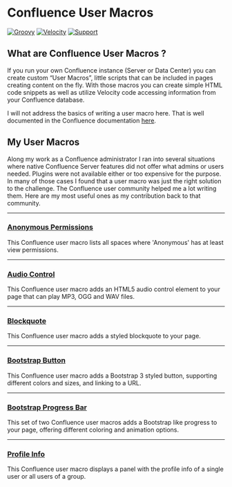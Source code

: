 # Confluence User Macros
[![Groovy](https://img.shields.io/badge/Language-Groovy-informational.svg)](https://groovy-lang.org/)
[![Velocity](https://img.shields.io/badge/Language-Velocity-informational.svg)](https://velocity.apache.org/)
[![Support](https://img.shields.io/badge/Supported-yes-009900.svg)](https://github.com/glewe/confluence-user-macros/issues)

## What are Confluence User Macros ?

If you run your own Confluence instance (Server or Data Center) you can create custom “User Macros”, little scripts 
that can be included in pages creating content on the fly. With those macros you can create simple HTML code snippets 
as well as utilize Velocity code accessing information from your Confluence database.

I will not address the basics of writing a user macro here. That is well documented in the Confluence documentation 
[here](https://confluence.atlassian.com/doc/writing-user-macros-4485.html).

## My User Macros

Along my work as a Confluence administrator I ran into several situations where native Confluence Server features did 
not offer what admins or users needed. Plugins were not available either or too expensive for the purpose. In many of 
those cases I found that a user macro was just the right solution to the challenge. The Confluence user community 
helped me a lot writing them. Here are my most useful ones as my contribution back to that community.

---

### [Anonymous Permissions](/src/anonymous-permissions)
<img src="https://github.com/glewe/confluence-user-macros/raw/master/src/anonymous-permissions/kgpg-32.png?raw=true" align="left" alt=""/>
This Confluence user macro lists all spaces where 'Anonymous' has at least view permissions.

---

### [Audio Control](/src/audio-control)
<img src="https://github.com/glewe/confluence-user-macros/raw/master/src/audio-control/arts-32.png?raw=true" align="left" alt=""/>
This Confluence user macro adds an HTML5 audio control element to your page that can play MP3, OGG and WAV files.

---

### [Blockquote](/src/blockquote)
<img src="https://github.com/glewe/confluence-user-macros/raw/master/src/blockquote/info-32.png?raw=true" align="left" alt=""/>
This Confluence user macro adds a styled blockquote to your page.

---

### [Bootstrap Button](/src/bootstrap-button)
<img src="https://github.com/glewe/confluence-user-macros/raw/master/src/bootstrap-button/bootstrap-32.png?raw=true" align="left" alt=""/>
This Confluence user macro adds a Bootstrap 3 styled button, supporting different colors and sizes, and linking to a URL.

---

### [Bootstrap Progress Bar](/src/bootstrap-progress-bar)
<img src="https://github.com/glewe/confluence-user-macros/raw/master/src/bootstrap-progress-bar/bootstrap-32.png?raw=true" align="left" alt=""/>
This set of two Confluence user macros adds a Bootstrap like progress to your page, offering different coloring and animation options.

---

### [Profile Info](/src/profile-info)
<img src="https://github.com/glewe/confluence-user-macros/raw/master/src/profile-info/vcard-32.png?raw=true" align="left" alt=""/>
This Confluence user macro displays a panel with the profile info of a single user or all users of a group.

